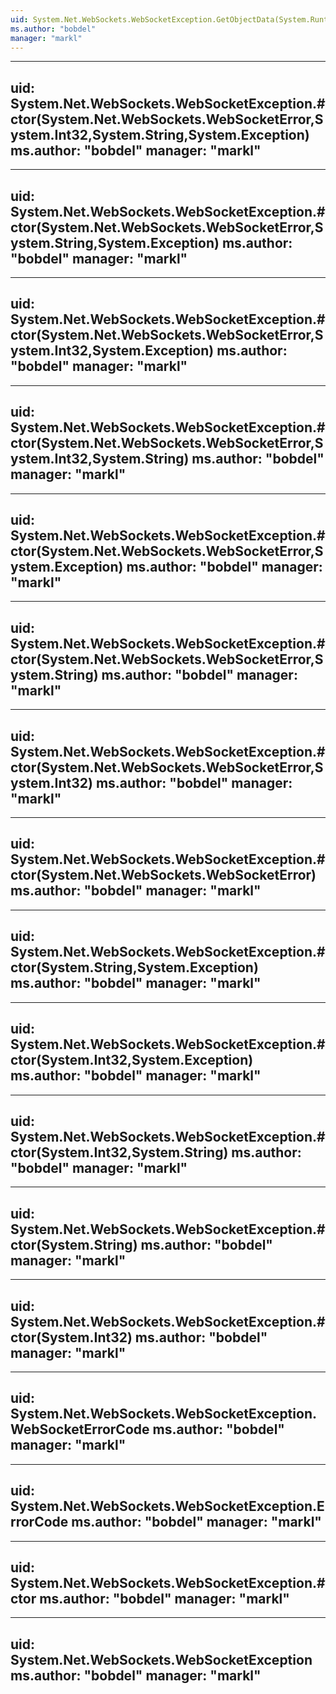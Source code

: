 ```yaml
---
uid: System.Net.WebSockets.WebSocketException.GetObjectData(System.Runtime.Serialization.SerializationInfo,System.Runtime.Serialization.StreamingContext)
ms.author: "bobdel"
manager: "markl"
---
```


---
uid: System.Net.WebSockets.WebSocketException.#ctor(System.Net.WebSockets.WebSocketError,System.Int32,System.String,System.Exception)
ms.author: "bobdel"
manager: "markl"
---

---
uid: System.Net.WebSockets.WebSocketException.#ctor(System.Net.WebSockets.WebSocketError,System.String,System.Exception)
ms.author: "bobdel"
manager: "markl"
---

---
uid: System.Net.WebSockets.WebSocketException.#ctor(System.Net.WebSockets.WebSocketError,System.Int32,System.Exception)
ms.author: "bobdel"
manager: "markl"
---

---
uid: System.Net.WebSockets.WebSocketException.#ctor(System.Net.WebSockets.WebSocketError,System.Int32,System.String)
ms.author: "bobdel"
manager: "markl"
---

---
uid: System.Net.WebSockets.WebSocketException.#ctor(System.Net.WebSockets.WebSocketError,System.Exception)
ms.author: "bobdel"
manager: "markl"
---

---
uid: System.Net.WebSockets.WebSocketException.#ctor(System.Net.WebSockets.WebSocketError,System.String)
ms.author: "bobdel"
manager: "markl"
---

---
uid: System.Net.WebSockets.WebSocketException.#ctor(System.Net.WebSockets.WebSocketError,System.Int32)
ms.author: "bobdel"
manager: "markl"
---

---
uid: System.Net.WebSockets.WebSocketException.#ctor(System.Net.WebSockets.WebSocketError)
ms.author: "bobdel"
manager: "markl"
---

---
uid: System.Net.WebSockets.WebSocketException.#ctor(System.String,System.Exception)
ms.author: "bobdel"
manager: "markl"
---

---
uid: System.Net.WebSockets.WebSocketException.#ctor(System.Int32,System.Exception)
ms.author: "bobdel"
manager: "markl"
---

---
uid: System.Net.WebSockets.WebSocketException.#ctor(System.Int32,System.String)
ms.author: "bobdel"
manager: "markl"
---

---
uid: System.Net.WebSockets.WebSocketException.#ctor(System.String)
ms.author: "bobdel"
manager: "markl"
---

---
uid: System.Net.WebSockets.WebSocketException.#ctor(System.Int32)
ms.author: "bobdel"
manager: "markl"
---

---
uid: System.Net.WebSockets.WebSocketException.WebSocketErrorCode
ms.author: "bobdel"
manager: "markl"
---

---
uid: System.Net.WebSockets.WebSocketException.ErrorCode
ms.author: "bobdel"
manager: "markl"
---

---
uid: System.Net.WebSockets.WebSocketException.#ctor
ms.author: "bobdel"
manager: "markl"
---

---
uid: System.Net.WebSockets.WebSocketException
ms.author: "bobdel"
manager: "markl"
---
